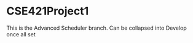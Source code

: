 # CSE421Project1

This is the Advanced Scheduler branch. Can be collapsed into Develop once all set
